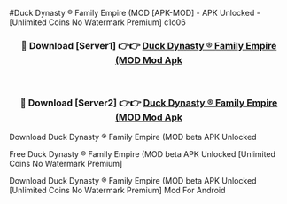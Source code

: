 #Duck Dynasty ® Family Empire (MOD [APK-MOD] - APK Unlocked - [Unlimited Coins No Watermark Premium] c1o06



<div align="center">

<h3>🔴 Download [Server1] 👉👉 <a href="https://momento.my/?title=Duck_Dynasty_®_Family_Empire_(MOD">Duck Dynasty ® Family Empire (MOD Mod Apk</a></h3><br>

<h3>🔴 Download [Server2] 👉👉 <a href="https://momento.my/?title=Duck_Dynasty_®_Family_Empire_(MOD">Duck Dynasty ® Family Empire (MOD Mod Apk</a></h3>
</div>



Download Duck Dynasty ® Family Empire (MOD beta APK Unlocked

Free Duck Dynasty ® Family Empire (MOD beta APK Unlocked [Unlimited Coins No Watermark Premium]

Download Duck Dynasty ® Family Empire (MOD beta APK Unlocked [Unlimited Coins No Watermark Premium] Mod For Android
